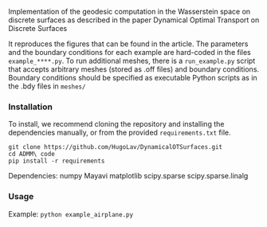 Implementation of the geodesic computation in the Wasserstein space on discrete surfaces as described in the paper Dynamical Optimal Transport on Discrete Surfaces

It reproduces the figures that can be found in the article. The parameters and the boundary conditions for each example are hard-coded in the files `example_****.py`. To run additional meshes, there is a `run_example.py` script that accepts arbitrary meshes (stored as .off files) and boundary conditions. Boundary conditions should be specified as executable Python scripts as in the .bdy files in `meshes/`

### Installation

To install, we recommend cloning the repository and installing the dependencies manually, or from the provided `requirements.txt` file.

```
git clone https://github.com/HugoLav/DynamicalOTSurfaces.git
cd ADMM\ code
pip install -r requirements
```

Dependencies: 
	numpy
	Mayavi
	matplotlib
	scipy.sparse
	scipy.sparse.linalg

### Usage

Example: 
	`python example_airplane.py`